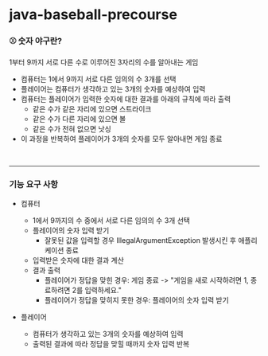 # java-baseball-precourse

### ⚾️ 숫자 야구란?
1부터 9까지 서로 다른 수로 이루어진 3자리의 수를 알아내는 게임
- 컴퓨터는 1에서 9까지 서로 다른 임의의 수 3개를 선택
- 플레이어는 컴퓨터가 생각하고 있는 3개의 숫자를 예상하여 입력
- 컴퓨터는 플레이어가 입력한 숫자에 대한 결과를 아래의 규칙에 따라 출력
    - 같은 수가 같은 자리에 있으면 스트라이크
    - 같은 수가 다른 자리에 있으면 볼
    - 같은 수가 전혀 없으면 낫싱
- 이 과정을 반복하여 플레이어가 3개의 숫자를 모두 알아내면 게임 종료

<br><hr>

### 기능 요구 사항
- 컴퓨터
    - 1에서 9까지의 수 중에서 서로 다른 임의의 수 3개 선택
    - 플레이어의 숫자 입력 받기
        - 잘못된 값을 입력할 경우 IllegalArgumentException 발생시킨 후 애플리케이션 종료
    - 입력받은 숫자에 대한 결과 계산
    - 결과 출력
        - 플레이어가 정답을 맞힌 경우: 게임 종료 -> "게임을 새로 시작하려면 1, 종료하려면 2를 입력하세요."
        - 플레이어가 정답을 맞히지 못한 경우: 플레이어의 숫자 입력 받기

- 플레이어
    - 컴퓨터가 생각하고 있는 3개의 숫자를 예상하여 입력
    - 출력된 결과에 따라 정답을 맞힐 때까지 숫자 입력 반복